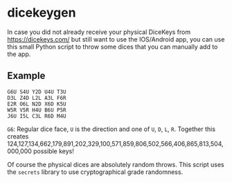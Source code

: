 # dicekeygen
In case you did not already receive your physical DiceKeys from https://dicekeys.com/ but still want to use the IOS/Android app,
you can use this small Python script to throw some dices that you can manually add to the app.

## Example
```
G6U S4U Y2D U4U T3U
D3L Z4D L2L A3L F6R
E2R O6L N2D X6D K5U
W5R V5R H4U B6U P5R
J6U I5L C3L R6D M4U
```
`G6`: Regular dice face, `U` is the direction and one of `U`, `D`, `L`, `R`.
Together this creates 124,127,134,662,179,891,202,329,100,571,859,806,502,566,406,865,813,504,000,000 possible keys!

Of course the physical dices are absolutely random throws. This script uses the `secrets` library to use cryptographical
grade randomness.